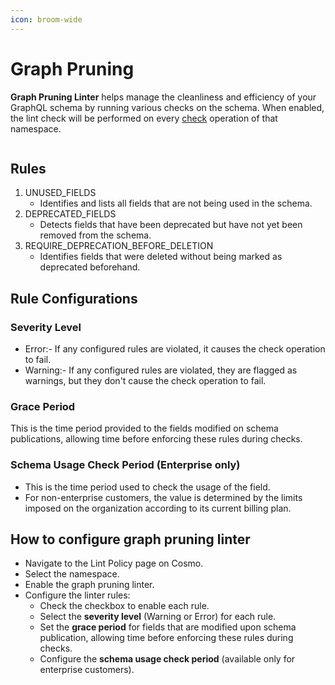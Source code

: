 ```yaml
---
icon: broom-wide
---
```


# Graph Pruning

**Graph Pruning Linter** helps manage the cleanliness and efficiency of your GraphQL schema by running various checks on the schema. When enabled, the lint check will be performed on every [check](https://cosmo-docs.wundergraph.com/cli/subgraph/check) operation of that namespace.

<figure><img src="../.gitbook/assets/Screenshot 2024-09-20 at 11.20.50 PM.png" alt=""><figcaption></figcaption></figure>

## Rules

1. UNUSED\_FIELDS
   * Identifies and lists all fields that are not being used in the schema.
2. DEPRECATED\_FIELDS
   * Detects fields that have been deprecated but have not yet been removed from the schema.
3. REQUIRE\_DEPRECATION\_BEFORE\_DELETION
   * Identifies fields that were deleted without being marked as deprecated beforehand.

## Rule Configurations

### Severity Level

* Error:- If any configured rules are violated, it causes the check operation to fail.
* Warning:- If any configured rules are violated, they are flagged as warnings, but they don't cause the check operation to fail.

### Grace Period

This is the time period provided to the fields modified on schema publications, allowing time before enforcing these rules during checks.

### Schema Usage Check Period (Enterprise only)

* This is the time period used to check the usage of the field.&#x20;
* For non-enterprise customers, the value is determined by the limits imposed on the organization according to its current billing plan.&#x20;

## How to configure graph pruning linter

* Navigate to the Lint Policy page on Cosmo.
* Select the namespace.
* Enable the graph pruning linter.
* Configure the linter rules:
  * Check the checkbox to enable each rule.
  * Select the **severity level** (Warning or Error) for each rule.
  * Set the **grace period** for fields that are modified upon schema publication, allowing time before enforcing these rules during checks.
  * Configure the **schema usage check period** (available only for enterprise customers).
